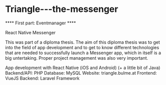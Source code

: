 # Triangle---the-messenger
**** First part: Eventmanager ****

React Native Messenger

This was part of a diploma thesis.
The aim of this diploma thesis was to get into the field of app development
and to get to know different technologies that are needed to successfully launch
a Messenger app, which in itself is a big untertaking.
Proper project management was also very important.

App development with React Native (iOS and Android)
(+ a little bit of Java)
Backend/API: PHP
Database: MySQL
Website: triangle.bulme.at
Frontend: VueJS
Backend: Laravel Framework
